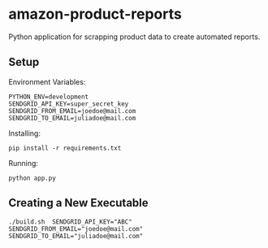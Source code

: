 # amazon-product-reports
Python application for scrapping product data to create automated reports.

## Setup
Environment Variables:
```shell
PYTHON_ENV=development
SENDGRID_API_KEY=super_secret_key
SENDGRID_FROM_EMAIL=joedoe@mail.com
SENDGRID_TO_EMAIL=juliadoe@mail.com
```
Installing:
```shell
pip install -r requirements.txt
```
Running:
```shell
python app.py
```

## Creating a New Executable
```shell
./build.sh  SENDGRID_API_KEY="ABC" SENDGRID_FROM_EMAIL="joedoe@mail.com" SENDGRID_TO_EMAIL="juliadoe@mail.com"
```